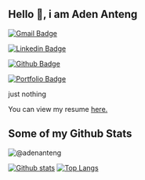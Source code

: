 <!---
adenanteng/adenanteng is a ✨ special ✨ repository because its `README.md` (this file) appears on your GitHub profile.
You can click the Preview link to take a look at your changes.
--->

## Hello 👋, i am Aden Anteng
[![Gmail Badge](https://img.shields.io/badge/-hey@adenanteng.com-c14438?style=flat&logo=Gmail&logoColor=white&link=mailto:hey@adenanteng.com)](mailto:hey@adenanteng.com) 

[![Linkedin Badge](https://img.shields.io/badge/-adenanteng-0072b1?style=flat&logo=Linkedin&logoColor=white&link=https://www.linkedin.com/in/adenanteng/)](https://www.linkedin.com/in/adenanteng/) 

[![Github Badge](https://img.shields.io/badge/-@adenanteng-grey?style=flat&logo=github&logoColor=white&link=https://github.com/@adenanteng/)](https://www.github.com/@adenanteng/) 

[![Portfolio Badge](https://img.shields.io/badge/portfolio-web-blue?style=flat&link=http://cv.adenanteng.com/)](http://cv.adenanteng.com/) <p align='left'>just nothing</p><p align='left'> You can view my resume <a href='http://cv.adenanteng.com ' target=_blank><u>here</u>.</a></p>

## Some of my Github Stats
<p align=left> <img src=https://komarev.com/ghpvc/?username=@adenanteng alt=@adenanteng /> </p>

[![Github stats](https://github-readme-stats.vercel.app/api?username=adenanteng&show_icons=true&include_all_commits=true)](https://github.com/adenanteng/github-readme-stats)
[![Top Langs](https://github-readme-stats.vercel.app/api/top-langs/?username=adenanteng&layout=compact)](https://github.com/adenanteng/github-readme-stats)
